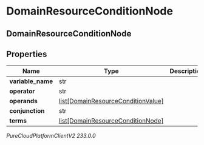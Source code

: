 # DomainResourceConditionNode

## DomainResourceConditionNode

## Properties

|Name | Type | Description | Notes|
|------------ | ------------- | ------------- | -------------|
| **variable_name** | str |  | [optional] |
| **operator** | str |  | [optional] |
| **operands** | [list[DomainResourceConditionValue]](DomainResourceConditionValue) |  | [optional] |
| **conjunction** | str |  | [optional] |
| **terms** | [list[DomainResourceConditionNode]](DomainResourceConditionNode) |  | [optional] |



_PureCloudPlatformClientV2 233.0.0_
